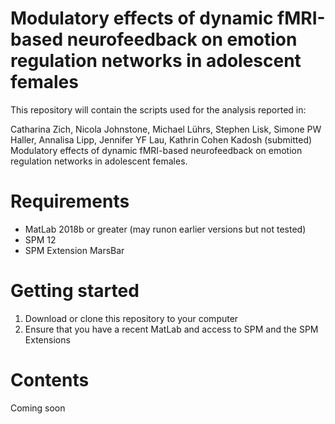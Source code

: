 # Modulatory effects of dynamic fMRI-based neurofeedback on emotion regulation networks in adolescent females
This repository will contain the scripts used for the analysis reported in: 

Catharina Zich, Nicola Johnstone, Michael Lührs, Stephen Lisk, Simone PW Haller, Annalisa Lipp, Jennifer YF Lau, Kathrin Cohen Kadosh (submitted) Modulatory effects of dynamic fMRI-based neurofeedback on emotion regulation networks in adolescent females. 

# Requirements
- MatLab 2018b or greater (may runon earlier versions but not tested)
- SPM 12
- SPM Extension MarsBar

# Getting started
1. Download or clone this repository to your computer
2. Ensure that you have a recent MatLab and access to SPM and the SPM Extensions
# Contents
Coming soon
